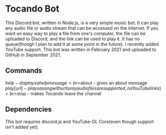 # Tocando Bot
This Discord bot, written in Node.js, is a very simple music bot. It can play any audio file or audio stream that can be accessed on the internet. If you want an easy way to play a file from one's computer, the file can be uploaded to Discord, and the link can be used to play it. It has no queue(though I plan to add it at some point in the future). I recently added YouTube support. This bot was written in February 2021 and uploaded to GitHub in September 2021.

## Commands
$help - displays a help message
<br>$about - gives an about message
<br>$play [url] - plays a song with url(only audio files are supported, no YouTube links)
<br>$stop - makes Tocando leave the channel

## Dependencies
This bot requires discord.js and YouTube-DL Core(even though support isn't added yet).
